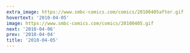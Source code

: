 ```yaml
---
extra_image: https://www.smbc-comics.com/comics/20100405after.gif
hovertext: '2010-04-05'
image: https://www.smbc-comics.com/comics/20100405.gif
next: '2010-04-06'
prev: '2010-04-04'
title: '2010-04-05'
---
```

